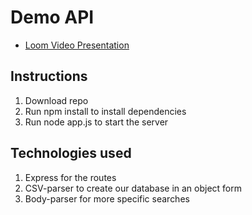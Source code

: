 # Demo API
- [Loom Video Presentation](https://www.loom.com/share/406603e9d27d436c819c548dacd3cb92)

## Instructions
1.  Download repo
2.  Run npm install to install dependencies
3.  Run node app.js to start the server

## Technologies used
1.  Express for the routes
2.  CSV-parser to create our database in an object form
3.  Body-parser for more specific searches
